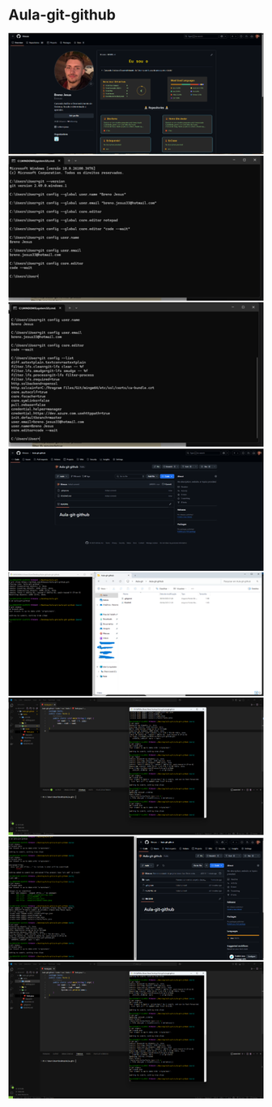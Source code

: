 # Aula-git-github

<img src=prints-git/github-profile.png>
<img src=prints-git/git-config.png>
<img src=prints-git/git-config2.png>
<img src=prints-git/git-repository.png>
<img src=prints-git/git-clone.png>
<img src=prints-git/git-class.png>
<img src=prints-git/git-commit.png>
<img src=prints-git/git-new-class.png>
